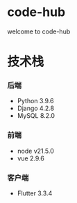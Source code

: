 # code-hub
welcome to code-hub

# 技术栈
### 后端
- Python 3.9.6
- Django 4.2.8
- MySQL 8.2.0

### 前端
- node v21.5.0
- vue 2.9.6
  
### 客户端
- Flutter 3.3.4
